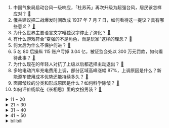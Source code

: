 1. 中国气象局启动台风一级响应，「杜苏芮」再次升级为超强台风，居民该怎样应对？ [:link:](https://www.zhihu.com/question/614284422)
2. 俄共建议把二战爆发时间改成 1937 年 7 月 7 日，如何看待这一提议？具有哪些意义？ [:link:](https://www.zhihu.com/question/614249115)
3. 为什么世界主要语言文字唯独汉字停止了演化？ [:link:](https://www.zhihu.com/question/613742887)
4. 有什么游戏符合“变强的不是角色，而是玩家”这样的理念？ [:link:](https://www.zhihu.com/question/609342594)
5. 何太后为什么不保护何进？ [:link:](https://www.zhihu.com/question/614161110)
6. 5 名 80 后操纵 115 账户亏掉 3.04 亿，被证监会处以 300 万元罚款，如何看待此事？ [:link:](https://www.zhihu.com/question/614253366)
7. 为什么现在的年轻人对抗了上级以后都选择主动退出？ [:link:](https://www.zhihu.com/question/613681273)
8. 多地电动汽车充电费用上调，部分区域高峰涨幅 87%，上调原因是什么？新能源车使用成本优势还能持续多久？ [:link:](https://www.zhihu.com/question/614245989)
9. 面部皱纹的分类和形成原因是什么？如何科学除皱？ [:link:](https://www.zhihu.com/question/344543212)
10. 如何评价杨紫在《长相思》里的女扮男装？ [:link:](https://www.zhihu.com/question/613868668)
<details>
<summary>11 ~ 20</summary>

11. 警方通报射击俱乐部枪支走火高中生身亡，2 人被采取强制措施，他们将面临什么惩罚？类似场所如何保障安全？ [:link:](https://www.zhihu.com/question/614057861)
12. 北约称「中方大幅提升军力扩充核力量」，我方回应「美国和北约是国际和平与安全领域最大风险源」，如何解读？ [:link:](https://www.zhihu.com/question/614262254)
13. 如果苹果性能不再领先，你还会选择苹果吗？ [:link:](https://www.zhihu.com/question/613542979)
14. 为什么 2023 年的 JDG 和 BLG 能领先 LPL 联赛其他队伍那么多？ [:link:](https://www.zhihu.com/question/614102934)
15. 上映 6 天，《芭比》内地票房逆袭破亿，如何看待这一票房成绩？你预测本片票房能到多少？ [:link:](https://www.zhihu.com/question/614041479)
16. 熬夜严重，肌肤暗沉怎么办？ [:link:](https://www.zhihu.com/question/610032738)
17. 为什么很多老师最后不得不选择传统的教学方式？ [:link:](https://www.zhihu.com/question/608465717)
18. 《火影忍者》里面三观最正的是谁呢？ [:link:](https://www.zhihu.com/question/325629755)
19. 有哪些适合上班族的职场穿搭？ [:link:](https://www.zhihu.com/question/606111084)
20. 如何评价邓为在电视剧《长相思》中的表现？是否演出了你心中的涂山璟？ [:link:](https://www.zhihu.com/question/613715481)
</details>
<details>
<summary>21 ~ 30</summary>

21. 2023 LPL 夏季季后赛 JDG 3:2 LNG 晋级胜者组决赛，如何评价这场比赛？ [:link:](https://www.zhihu.com/question/614260530)
22. 如何选择空调？ [:link:](https://www.zhihu.com/question/24674958)
23. 你还用苹果自带地图导航吗？ [:link:](https://www.zhihu.com/question/586207073)
24. 美联储宣布加息 25 个基点，美国利率创下 22 年来最高，有何影响？市场预计加息进入尾声，何时降息？ [:link:](https://www.zhihu.com/question/614210129)
25. 武汉地震监测中心遭网络攻击，警方已立案侦查，有哪些细节值得关注？ [:link:](https://www.zhihu.com/question/614022939)
26. 你们在南京收入多少？ [:link:](https://www.zhihu.com/question/612713423)
27. 《消失的她》适合情侣去看吗？ [:link:](https://www.zhihu.com/question/608335923)
28. 到了暑假手机又坏了，预算5000想要一台有售后保障的手机，该买哪款？ [:link:](https://www.zhihu.com/question/614154816)
29. 鱼羊为鲜，那么有没有一道名菜，主材是鱼和羊？ [:link:](https://www.zhihu.com/question/611431128)
30. 假如这次韩国常压室温超导材料被验证成功了，社会普通人可以怎么抓住机遇？ [:link:](https://www.zhihu.com/question/614232274)
</details>
<details>
<summary>31 ~ 40</summary>

31. 各地不断推出房地产刺激政策，如何看待国内房产市场走向？对于定居大城市的普通人来说，是买房的好时机吗？ [:link:](https://www.zhihu.com/question/614160215)
32. 刚入职不久，同事变相打听自己的家境情况，在职场中暴露自己的家境有什么坏处吗？ [:link:](https://www.zhihu.com/question/612078872)
33. 如何评价《终末的女武神》里，人类一方的阵容？ [:link:](https://www.zhihu.com/question/326427730)
34. 主板上的内存条可以用延长线使用吗？ [:link:](https://www.zhihu.com/question/600186410)
35. 本轮超特大城市城中村改造，筹措资金会有哪些渠道？ [:link:](https://www.zhihu.com/question/614159985)
36. 印电子和信息技术部部长称「印度对与中企做生意持开放态度」，鉴于此前印方不断对中企出黑手，对此如何评价？ [:link:](https://www.zhihu.com/question/614156780)
37. 如何评价电影《热烈》？值得看吗？ [:link:](https://www.zhihu.com/question/612885378)
38. 2023 LPL 夏季季后赛蓝色方胜率高达 70% 以上，这是否意味着存在版本不平衡的情况？ [:link:](https://www.zhihu.com/question/614020294)
39. 新高一军训，油皮不涂防晒可以吗? [:link:](https://www.zhihu.com/question/611888382)
40. 中国女足备战海地女足，王珊珊说「要提防海地的反击和速度」，对这场比赛有何期待？ [:link:](https://www.zhihu.com/question/614060692)
</details>
<details>
<summary>41 ~ 50</summary>

41. 为什么用两个方法算 √-1 × √-1会得到两个结果？ [:link:](https://www.zhihu.com/question/613733273)
42. 从票房数字来看好莱坞电影在中国没落了吗？ [:link:](https://www.zhihu.com/question/613582687)
43. 努力了，一定会成功吗？ [:link:](https://www.zhihu.com/question/609973510)
44. 两部门印发《猴痘防控方案》，密切接触者实施 21 天自我健康监测，期间可正常生活工作，哪些信息需关注？ [:link:](https://www.zhihu.com/question/614223287)
45. 什么是热老化？夏季如何预防肌肤热老化？ [:link:](https://www.zhihu.com/question/607521435)
46. 假如你中了大奖1000万，你的生活会有什么变化，你怎么安排这一笔资金？ [:link:](https://www.zhihu.com/question/614059528)
47. 你可以给你到此为止的生活一个主题吗？ [:link:](https://www.zhihu.com/question/614051008)
48. 2023 LPL 夏季季后赛 JDG VS LNG，如何评价这场比赛？ [:link:](https://www.zhihu.com/question/614269583)
49. 不想上班怎么办?摆摊是否可以? [:link:](https://www.zhihu.com/question/613673730)
50. 教育部发文支持高校选拔「国优计划」研究生，为中小学培养优秀教师，如何看待此举？哪些信息值得关注？ [:link:](https://www.zhihu.com/question/614233089)
</details><details>
<summary>bilibili</summary>

</details>